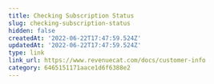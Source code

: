 ```yaml
---
title: Checking Subscription Status
slug: checking-subscription-status
hidden: false
createdAt: '2022-06-22T17:47:59.524Z'
updatedAt: '2022-06-22T17:47:59.524Z'
type: link
link_url: https://www.revenuecat.com/docs/customer-info
category: 6465151171aace1d6f6388e2
---
```

